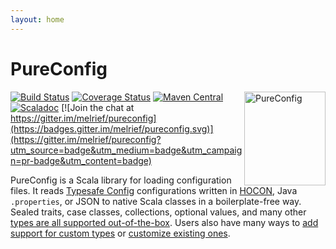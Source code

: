 ```yaml
---
layout: home
---
```


# PureConfig

<img src="img/pureconfig-logo-1040x1200.png" width="130px" height="150px" align="right" alt="PureConfig">

[![Build Status](https://travis-ci.org/pureconfig/pureconfig.svg?branch=master)](https://travis-ci.org/pureconfig/pureconfig)
[![Coverage Status](https://coveralls.io/repos/github/pureconfig/pureconfig/badge.svg?branch=master)](https://coveralls.io/github/pureconfig/pureconfig?branch=master)
[![Maven Central](https://maven-badges.herokuapp.com/maven-central/com.github.pureconfig/pureconfig_2.12/badge.svg)](https://search.maven.org/artifact/com.github.pureconfig/pureconfig_2.12)
[![Scaladoc](https://javadoc.io/badge/com.github.pureconfig/pureconfig-core_2.12.svg)](https://javadoc.io/page/com.github.pureconfig/pureconfig-core_2.12/latest/pureconfig/index.html)
[![Join the chat at https://gitter.im/melrief/pureconfig](https://badges.gitter.im/melrief/pureconfig.svg)](https://gitter.im/melrief/pureconfig?utm_source=badge&utm_medium=badge&utm_campaign=pr-badge&utm_content=badge)

PureConfig is a Scala library for loading configuration files. It reads [Typesafe Config](https://github.com/lightbend/config) configurations written in [HOCON](https://github.com/typesafehub/config/blob/master/HOCON.md#hocon-human-optimized-config-object-notation), Java `.properties`, or JSON to native Scala classes in a boilerplate-free way. Sealed traits, case classes, collections, optional values, and many other [types are all supported out-of-the-box](docs/built-in-supported-types.html). Users also have many ways to [add support for custom types](docs/supporting-new-types.html) or [customize existing ones](docs/overriding-behavior-for-types.html).

<br clear="right"> <!-- Turn off the wrapping for the logo image. -->
